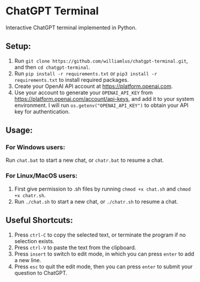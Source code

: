 # ChatGPT Terminal
Interactive ChatGPT terminal implemented in Python.

## Setup:
1. Run `git clone https://github.com/williamlus/chatgpt-terminal.git`, and then `cd chatgpt-terminal`.
2. Run `pip install -r requirements.txt` or `pip3 install -r requirements.txt` to install required packages.
3. Create your OpenAI API account at https://platform.openai.com.
3. Use your account to generate your `OPENAI_API_KEY` from https://platform.openai.com/account/api-keys, and add it to your system environment. I will run `os.getenv("OPENAI_API_KEY")` to obtain your API key for authentication.

## Usage:
### For Windows users:
Run `chat.bat` to start a new chat, or `chatr.bat` to resume a chat.
### For Linux/MacOS users:
1. First give permission to .sh files by running `chmod +x chat.sh` and `chmod +x chatr.sh`.
2. Run `./chat.sh` to start a new chat, or `./chatr.sh` to resume a chat.

## Useful Shortcuts:
1. Press `ctrl-C` to copy the selected text, or terminate the program if no selection exists.
2. Press `ctrl-V` to paste the text from the clipboard.
3. Press `insert` to switch to edit mode, in which you can press `enter` to add a new line.
4. Press `esc` to quit the edit mode, then you can press `enter` to submit your question to ChatGPT. 
